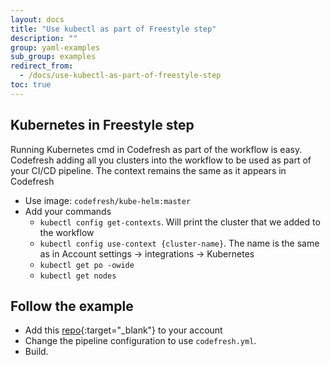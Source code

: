 ```yaml
---
layout: docs
title: "Use kubectl as part of Freestyle step"
description: ""
group: yaml-examples
sub_group: examples
redirect_from:
  - /docs/use-kubectl-as-part-of-freestyle-step
toc: true
---
```


## Kubernetes in Freestyle step
Running Kubernetes cmd in Codefresh as part of the workflow is easy.
Codefresh adding all you clusters into the workflow to be used as part of your CI/CD pipeline.
The context remains the same as it appears in Codefresh

* Use image: `codefresh/kube-helm:master`
* Add your commands
    * `kubectl config get-contexts`. Will print the cluster that we added to the workflow
    * `kubectl config use-context {cluster-name}`. The name is the same as in Account settings -> integrations -> Kubernetes
    * `kubectl get po -owide`
    * `kubectl get nodes`


## Follow the example
* Add this [repo](https://github.com/Codefresh-Examples/kubectl-in-freestyle-step){:target="_blank"} to your account
* Change the pipeline configuration to use `codefresh.yml`.
* Build.
